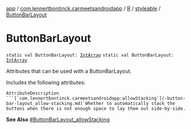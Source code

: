 [app](../../../index.md) / [com.lennertbontinck.carmeetsandroidapp](../../index.md) / [R](../index.md) / [styleable](index.md) / [ButtonBarLayout](./-button-bar-layout.md)

# ButtonBarLayout

`static val ButtonBarLayout: `[`IntArray`](https://kotlinlang.org/api/latest/jvm/stdlib/kotlin/-int-array/index.html)
`static val ButtonBarLayout: `[`IntArray`](https://kotlinlang.org/api/latest/jvm/stdlib/kotlin/-int-array/index.html)

Attributes that can be used with a ButtonBarLayout.

Includes the following attributes:

    AttributeDescription ```[`com.lennertbontinck.carmeetsandroidapp:allowStacking`](-button-bar-layout_allow-stacking.md)`Whether to automatically stack the buttons when there is not enough space to lay them out side-by-side.

**See Also**
[#ButtonBarLayout_allowStacking](-button-bar-layout_allow-stacking.md)

